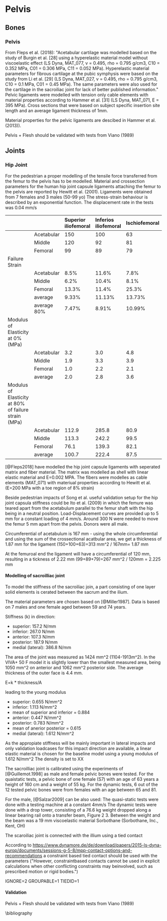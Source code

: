 # Pelvis

## Bones

### Pelvis

From Fleps et al. (2018): "Acetabular cartilage was modelled based on the study of Burgin et al. [28] using a hyperelastic material model without viscoelastic effect (LS Dyna, MAT_077, v = 0.495, rho = 0.795 g/cm3, C10 = 0.352 MPa, C01 = 0.306 MPa, C11 = 0.052 MPa). Hyperelastic material parameters for fibrous cartilage at the pubic symphysis were based on the study from Li et al. [29] (LS Dyna, MAT_027, v = 0.495, rho = 0.795 g/cm3, C10 = 0.1 MPa, C01 = 0.45 MPa). The same parameters were also used for the cartilage in the sacroiliac joint for lack of better published information."
Pelvic ligaments were modelled with tension only cable elements with material properties according to Hammer et al. [31] (LS Dyna, MAT_071, E = 395 MPa). Cross sections that were based on subject specific insertion site length and an average ligament thickness of 1mm.


Material properties for the pelvic ligaments are descibed in Hammer et al. (2013)).

Pelvis + Flesh should be validated with tests from Viano (1989)


## Joints

### Hip Joint

For the pedestrian a proper modelling of the tensile force transferred from the femur to the pelvis has to be modelled.
Material and crossection parameters for the human hip joint capsule ligaments attaching the femur to the pelvis are reported by Hewitt et al. (2001). Ligaments were obtained from 7 females and 3 males (50-99 yo)
The stress-strain behaviour is described by an exponential function. The displacement rate in the tests was 0.04 mm/s




|   |  | Superior iliofemoral | Inferios iliofemoral | Ischiofemoral |
|------------------------------------------------------|-------------|:------|:-------|:-------|
|                                                      | Acetabular  | 150   | 100    | 63     |
|                                                      | Middle      | 120   | 92     | 81     |
|                                                      | Femoral     | 99    | 89     | 79     |
| Failure Strain                                       |             |       |        |        |
|                                                      | Acetabular  | 8.5%  | 11.6%  | 7.8%   |
|                                                      | Middle      | 6.2%  | 10.4%  | 8.1%   |
|                                                      | Femoral     | 13.3% | 11.4%  | 25.3%  |
|                                                      | average     | 9.33% | 11.13% | 13.73% |
|                                                      | average 80% | 7.47% | 8.91%  | 10.99% |
| Modulus of Elasticity at 0% (MPa)                    |             |       |        |        |
|                                                      | Acetabular  | 3.2   | 3.0    | 4.8    |
|                                                      | Middle      | 1.9   | 3.3    | 3.9    |
|                                                      | Femoral     | 1.0   | 2.2    | 2.1    |
|                                                      | average     | 2.0   | 2.8    | 3.6    |
| Modulus of Elasticity at 80% of failure strain (MPa) |             |       |        |        |
|                                                      | Acetabular  | 112.9 | 285.8  | 80.9   |
|                                                      | Middle      | 113.3 | 242.2  | 99.5   |
|                                                      | Femoral     | 76.1  | 139.3  | 82.1   |
|                                                      | average     | 100.7 | 222.4  | 87.5   |

[@Fleps2018] have modelled the hip joint capsule ligaments with seperated matrix and fiber material. The matrix was modelled as shell with
linear elastic material and E=0.002 MPA. The fibers were modelles as cable elements (MAT_071) with materiual properties according to Hewitt et al. (E=200 MPa with a toe region of 8% strain)

Beside pedestrian impacts of Song et al. useful validation setup for the hip joint capsula stiffness could be Ito et al. (2009) in which the femure was teared apart from the acetabulum parallel to the femur shaft with the hip being in a neutral position. Load-Displacement curves are provided up to 5 mm for a constant loading of 4 mm/s.
Around 300 N were needed to move the femur 5 mm apart from the pelvis.
Donors were all male.

Circumferential of acetabulum is 167 mm - using the whole circumferential and using the sum of the crossectional acatbular area, we get a thickness of 1.87 mm for the ligament
(150+100+63)=313 mm^2 / 167mm= 1.87 mm

At the femuroal end the ligament will have a circumferential of 120 mm, resulting in a tickness of 2.22 mm
(99+89+79)=267 mm^2 / 120mm = 2.225 mm



#### Modelling of sacroilliac joint

To model the stiffness of the sacroiliac join, a part consisting of one layer solid elements is cerated between the sacrum and the ilium.

The material parameters are chosen based on [@Miller1987].
Data is based on 7 males and one female aged between 59 and 74 years. 

Stiffness (k) in direction: 
* superior: 157.2 N/mm 
* inferior: 267.0 N/mm
* anterior: 107.3 N/mm
* posterior: 187.9 N/mm
* medial (lateral): 386.8 N/mm

The area of the joint was measured as 1424 mm^2 (1104-1913m^2). In the VIVA+ 50 F model it is slightly lower than the smallest measured area, being 1050 mm^2 on anterior and 1062 mm^2 posterior side. 
The average thickness of the outer face is 4.4 mm. 

E=k * thickness/A

leading to the young modulus

* superior: 0.655 N/mm^2 
* inferior: 1.113 N/mm^2
* mean of superior and inferior = 0.884
* anterior: 0.447 N/mm^2
* posterior: 0.783 N/mm^2
* mean of anerior posterior = 0.615
* medial (lateral): 1.612 N/mm^2

As the appropiate stiffness will be mainly important in lateral impacts and only validation loadcases for this impact direction are available, a linear elastic material is chosen for the baseline model using a young modulus of 1.612 N/mm^2
The density is set to XX


The sacroilliac joint is calibrated using the experiments of [@Guillemot.1998] as male and female pelvic bones were tested.
For the quaistatic tests, a pelvic bone of  one female (S7) with an age of 63 years a height of 160 cm and a weight of 55 kg. 
For the dynamic tests, 6 out of the 12 tested pelvic bones were from females with an age between 65 and 81.


For the male, [@Salzar2009] can be also used:
The quasi-static tests were done with a testing machine at a constant 4mm/s
The dynamic tests were done with a drop tower, consisting of a 76.6 kg weight dropped along a linear bearing rail onto a transfer beam, Figure 2 3. Between the weight and the beam was a 19 mm viscoelastic material Sorbothane (Sorbothane, Inc., Kent, OH)


The scaroiliac joint is connected with the illium using a tied contact 

According to https://www.dynamore.de/de/download/papers/2015-ls-dyna-europ/documents/sessions-g-5-8/mpp-contact-options-and-recommendations a constraint based tied contact should be used with the parameters ("However, constraintbased contacts cannot be used in explicit calculations when other conflicting constraints may beinvolved, such as prescribed motion or rigid bodies.")

IGNORE=2 GROUPABLE=1 TIEDID=1




#### Validation

Pelvis + Flesh should be validated with tests from Viano (1989)

\bibliography
